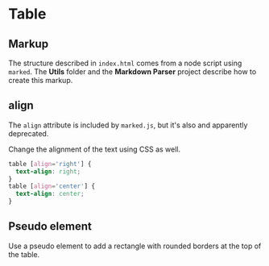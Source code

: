 # Table

## Markup

The structure described in `index.html` comes from a node script using `marked`. The **Utils** folder and the **Markdown Parser** project describe how to create this markup.

## align

The `align` attribute is included by `marked.js`, but it's also and apparently deprecated.

Change the alignment of the text using CSS as well.

```css
table [align='right'] {
  text-align: right;
}
table [align='center'] {
  text-align: center;
}
```

## Pseudo element

Use a pseudo element to add a rectangle with rounded borders at the top of the table.
